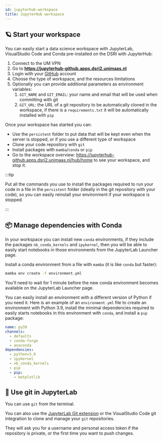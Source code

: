 ```yaml
---
id: jupyterhub-workspace
title: JupyterHub workspace
---
```


## 🪐 Start your workspace

You can easily start a data science workspace with JupyterLab, VisualStudio Code and Conda pre-installed on the DSRI with JupyterHub:

1. Connect to the UM VPN
2. Go to **https://jupyterhub-github.apps.dsri2.unimaas.nl**
3. Login with your [GitHub](https://github.com) account
4. Choose the type of workspace, and the resources limitations 
5. Optionally you can provide additional parameters as environment variables:
   1. `GIT_NAME` and `GIT_EMAIL`: your name and email that will be used when committing with git
   2. `GIT_URL`: the URL of a git repository to be automatically cloned in the workspace, if there is a `requirements.txt` it will be automatically installed with `pip`


Once your workspace has started you can:

* Use the `persistent` folder to put data that will be kept even when the server is stopped, or if you use a different type of workspace
* Clone your code repository with `git`
* Install packages with `mamba`/`conda` or `pip`
* Go to the workspace overview: https://jupyterhub-github.apps.dsri2.unimaas.nl/hub/home to see your workspace, and stop it.

:::tip 

Put all the commands you use to install the packages required to run your code in a file in the `persistent` folder (ideally in the git repository with your code), so you can easily reinstall your environment if your workspace is stopped.

:::

## 📦️ Manage dependencies with Conda

In your workspace you can install new `conda` environments, if they include the packages  `nb_conda_kernels` and `ipykernel`, then you will be able to easily start notebooks in those environments from the JupyterLab Launcher page.

Install a conda environment from a file with `mamba` (it is like `conda` but faster):

```bash
mamba env create -f environment.yml
```

You'll need to wait for 1 minute before the new conda environment becomes available on the JupyterLab Launcher page.

You can easily install an environment with a different version of Python if you need it. Here is an example of an `environment.yml` file to create an environment with Python 3.9, install the minimal dependencies required to easily starts notebooks in this environment with `conda`, and install a `pip` package:

```yaml
name: py39
channels:
  - defaults
  - conda-forge
  - anaconda
dependencies:
  - python=3.9
  - ipykernel
  - nb_conda_kernels
  - pip
  - pip:
    - matplotlib
```

## 🐙 Use git in JupyterLab

You can use `git` from the terminal.

You can also use the [JupyterLab Git extension](https://github.com/jupyterlab/jupyterlab-git) or the VisualStudio Code git integration to clone and manage your `git` repositories.

They will ask you for a username and personal access token if the repository is private, or the first time you want to push changes.

<!--

<img src="https://raw.githubusercontent.com/jupyterlab/jupyterlab-git/master/docs/figs/preview.gif" alt="JupyterLab Git extension" style={{maxWidth: '100%', maxHeight: '100%'}} />

## ⚡️ Use the Spark cluster

A Spark cluster with 3 workers is available from your workspace, it can be accessed at the URL `spark://spark-cluster:7077`

:::caution Matching Spark versions

Make sure all the Spark versions are matching, the current default version is `3.0.1`

:::

You can test the Spark cluster connection with PySpark:

```python
from pyspark.sql import SparkSession, SQLContext
import os
import socket
# Create a Spark session
spark_cluster_url = "spark://spark-cluster:7077"
spark = SparkSession.builder.master(spark_cluster_url).getOrCreate()
sc = spark.sparkContext

# Test your Spark connection
spark.range(5, numPartitions=5).rdd.map(lambda x: socket.gethostname()).distinct().collect()
# Or try:
#x = ['spark', 'rdd', 'example', 'sample', 'example']
x = [1, 2, 3, 4, 5]
y = sc.parallelize(x)
y.collect()
# Or try:
data = [1, 2, 3, 4, 5]
distData = sc.parallelize(data)
distData.reduce(lambda a, b: a + b)
```

Or with pandas:

```python
from pyspark.sql import SparkSession

spark = SparkSession.builder.getOrCreate()
```

```python
from datetime import datetime, date
import pandas as pd
from pyspark.sql import Row

df = spark.createDataFrame([
    Row(a=1, b=2., c='string1', d=date(2000, 1, 1), e=datetime(2000, 1, 1, 12, 0)),
    Row(a=2, b=3., c='string2', d=date(2000, 2, 1), e=datetime(2000, 1, 2, 12, 0)),
    Row(a=4, b=5., c='string3', d=date(2000, 3, 1), e=datetime(2000, 1, 3, 12, 0))
])
df
```

### Match the version

Make sure all the Spark versions are matching, the current default version is `3.0.1`:

* Go to the Spark UI to verify the version of the Spark cluster
* Run `spark-shell --version` to verify the version of the Spark binary installed in the workspace
* Run `pip list | grep pyspark` to verify the version of the PySpark library

Check the [JupyterLab workspace `Dockerfile`](https://github.com/MaastrichtU-IDS/jupyterlab/blob/main/Dockerfile#L14) to change the version of Spark installed in the workspace, and see how you can download and install a new version of the Spark binary.

If you need to change the Python, Java or PySpark version in the workspace you can create a `environment.yml` file, for example for `2.4.5`:

```yaml
name: spark
channels:
  - defaults
  - conda-forge
  - anaconda
dependencies:
  - python=3.7
  - openjdk=8
  - ipykernel 
  - nb_conda_kernels
  - pip
  - pip:
    - pyspark==2.4.5
```

Create the environment with `conda`:

```bash
mamba env create -f environment.yml
```
-->